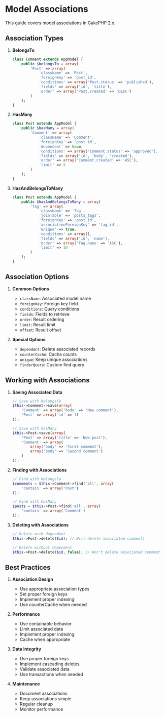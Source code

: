 # Model Associations

This guide covers model associations in CakePHP 2.x.

## Association Types

1. **BelongsTo**
   ```php
   class Comment extends AppModel {
       public $belongsTo = array(
           'Post' => array(
               'className' => 'Post',
               'foreignKey' => 'post_id',
               'conditions' => array('Post.status' => 'published'),
               'fields' => array('id', 'title'),
               'order' => array('Post.created' => 'DESC')
           )
       );
   }
   ```

2. **HasMany**
   ```php
   class Post extends AppModel {
       public $hasMany = array(
           'Comment' => array(
               'className' => 'Comment',
               'foreignKey' => 'post_id',
               'dependent' => true,
               'conditions' => array('Comment.status' => 'approved'),
               'fields' => array('id', 'body', 'created'),
               'order' => array('Comment.created' => 'ASC'),
               'limit' => 5
           )
       );
   }
   ```

3. **HasAndBelongsToMany**
   ```php
   class Post extends AppModel {
       public $hasAndBelongsToMany = array(
           'Tag' => array(
               'className' => 'Tag',
               'joinTable' => 'posts_tags',
               'foreignKey' => 'post_id',
               'associationForeignKey' => 'tag_id',
               'unique' => true,
               'conditions' => array(),
               'fields' => array('id', 'name'),
               'order' => array('Tag.name' => 'ASC'),
               'limit' => 10
           )
       );
   }
   ```

## Association Options

1. **Common Options**
   - `className`: Associated model name
   - `foreignKey`: Foreign key field
   - `conditions`: Query conditions
   - `fields`: Fields to retrieve
   - `order`: Result ordering
   - `limit`: Result limit
   - `offset`: Result offset

2. **Special Options**
   - `dependent`: Delete associated records
   - `counterCache`: Cache counts
   - `unique`: Keep unique associations
   - `finderQuery`: Custom find query

## Working with Associations

1. **Saving Associated Data**
   ```php
   // Save with belongsTo
   $this->Comment->save(array(
       'Comment' => array('body' => 'New comment'),
       'Post' => array('id' => 1)
   ));
   
   // Save with hasMany
   $this->Post->save(array(
       'Post' => array('title' => 'New post'),
       'Comment' => array(
           array('body' => 'First comment'),
           array('body' => 'Second comment')
       )
   ));
   ```

2. **Finding with Associations**
   ```php
   // Find with belongsTo
   $comments = $this->Comment->find('all', array(
       'contain' => array('Post')
   ));
   
   // Find with hasMany
   $posts = $this->Post->find('all', array(
       'contain' => array('Comment')
   ));
   ```

3. **Deleting with Associations**
   ```php
   // Delete with dependent
   $this->Post->delete($id); // Will delete associated comments
   
   // Delete without dependent
   $this->Post->delete($id, false); // Won't delete associated comments
   ```

## Best Practices

1. **Association Design**
   - Use appropriate association types
   - Set proper foreign keys
   - Implement proper indexing
   - Use counterCache when needed

2. **Performance**
   - Use containable behavior
   - Limit associated data
   - Implement proper indexing
   - Cache when appropriate

3. **Data Integrity**
   - Use proper foreign keys
   - Implement cascading deletes
   - Validate associated data
   - Use transactions when needed

4. **Maintenance**
   - Document associations
   - Keep associations simple
   - Regular cleanup
   - Monitor performance 